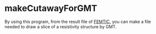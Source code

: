 # makeCutawayForGMT
By using this program, from the result file of [FEMTIC](https://github.com/yoshiya-usui/femtic.git), you can make a file needed to draw a slice of a resistivity structure by GMT. 
